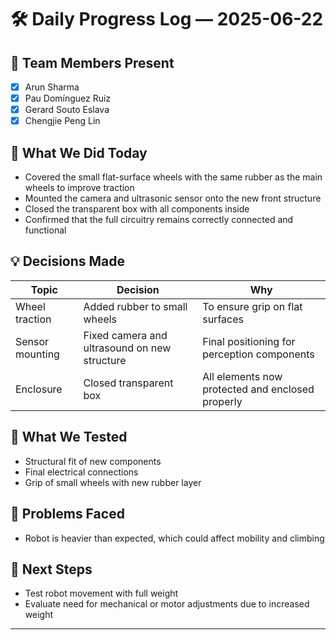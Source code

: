 # 🛠️ Daily Progress Log — 2025-06-22

## 👥 Team Members Present
- [x] Arun Sharma
- [x] Pau Domínguez Ruiz
- [x] Gerard Souto Eslava
- [x] Chengjie Peng Lin

## 🎯 What We Did Today

* Covered the small flat-surface wheels with the same rubber as the main wheels to improve traction
* Mounted the camera and ultrasonic sensor onto the new front structure
* Closed the transparent box with all components inside
* Confirmed that the full circuitry remains correctly connected and functional

## 💡 Decisions Made

| Topic                | Decision                                      | Why                                               |
|----------------------|-----------------------------------------------|---------------------------------------------------|
| Wheel traction       | Added rubber to small wheels                  | To ensure grip on flat surfaces                   |
| Sensor mounting      | Fixed camera and ultrasound on new structure  | Final positioning for perception components       |
| Enclosure            | Closed transparent box                        | All elements now protected and enclosed properly  |

## 🧪 What We Tested

* Structural fit of new components
* Final electrical connections
* Grip of small wheels with new rubber layer

## 🔧 Problems Faced

* Robot is heavier than expected, which could affect mobility and climbing

## 📌 Next Steps

* Test robot movement with full weight
* Evaluate need for mechanical or motor adjustments due to increased weight

---

